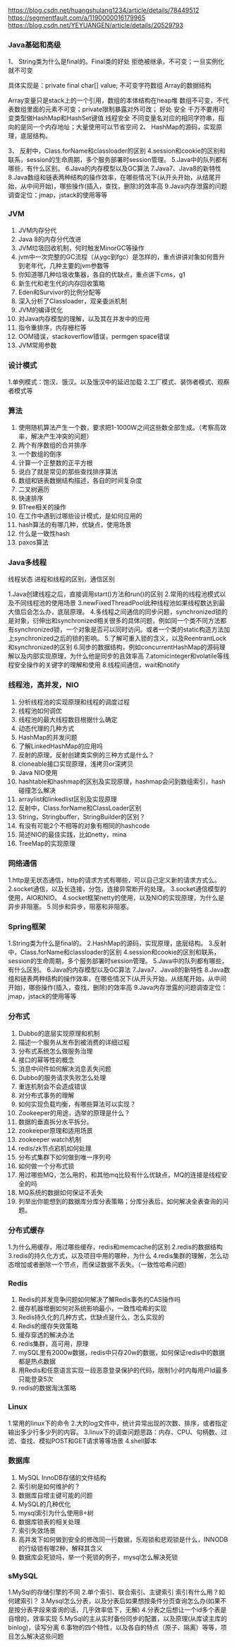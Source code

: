 https://blog.csdn.net/huangshulang1234/article/details/78449512
https://segmentfault.com/a/1190000016179965
https://blog.csdn.net/YEYUANGEN/article/details/20529793

### Java基础和高级
1、	String类为什么是final的。Final类的好处
拒绝被继承，不可变；一旦实例化就不可变

具体实现是：private final char[] value; 不可变字符数组
Array的数据结构

Array变量只是stack上的一个引用，数组的本体结构在heap堆
数组不可变，不代表数组里面的元素不可变；private限制暴露对外可改；
好处
	安全
	千万不要用可变类型做HashMap和HashSet键值
	线程安全
	不同变量名对应的相同字符串，指向的是同一个内存地址；大量使用可以节省空间
2、	HashMap的源码，实现原理，底层结构。

3、	反射中，Class.forName和classloader的区别
4.session和cookie的区别和联系，session的生命周期，多个服务部署时session管理。
5.Java中的队列都有哪些，有什么区别。
6.Java的内存模型以及GC算法
7.Java7、Java8的新特性
8.Java数组和链表两种结构的操作效率，在哪些情况下(从开头开始，从结尾开始，从中间开始)，哪些操作(插入，查找，删除)的效率高
9.Java内存泄露的问题调查定位：jmap，jstack的使用等等
### JVM
1.	JVM内存分代
2.	Java 8的内存分代改进
3.	JVM垃圾回收机制，何时触发MinorGC等操作
4.	jvm中一次完整的GC流程（从ygc到fgc）是怎样的，重点讲讲对象如何晋升到老年代，几种主要的jvm参数等
5.	你知道哪几种垃圾收集器，各自的优缺点，重点讲下cms，g1
6.	新生代和老生代的内存回收策略
7.	Eden和Survivor的比例分配等
8.	深入分析了Classloader，双亲委派机制
9.	JVM的编译优化
10.	对Java内存模型的理解，以及其在并发中的应用
11.	指令重排序，内存栅栏等
12.	OOM错误，stackoverflow错误，permgen space错误
13.	JVM常用参数

### 设计模式
1.单例模式：饱汉、饿汉。以及饿汉中的延迟加载
2.工厂模式、装饰者模式、观察者模式等
### 算法
1.	使用随机算法产生一个数，要求把1-1000W之间这些数全部生成。（考察高效率，解决产生冲突的问题）
2.	两个有序数组的合并排序
3.	一个数组的倒序
4.	计算一个正整数的正平方根
5.	说白了就是常见的那些查找排序算法
6.	数组和链表数据结构描述，各自的时间复杂度
7.	二叉树遍历
8.	快速排序
9.	BTree相关的操作
10.	在工作中遇到过哪些设计模式，是如何应用的
11.	hash算法的有哪几种，优缺点，使用场景
12.	什么是一致性hash
13.	paxos算法

### Java多线程
线程状态
进程和线程的区别，通信区别

1.Java创建线程之后，直接调用start()方法和run()的区别
2.常用的线程池模式以及不同线程池的使用场景
3.newFixedThreadPool此种线程池如果线程数达到最大值后会怎么办，底层原理。
4.多线程之间通信的同步问题，synchronized锁的是对象，衍伸出和synchronized相关很多的具体问题，例如同一个类不同方法都有synchronized锁，一个对象是否可以同时访问。或者一个类的static构造方法加上synchronized之后的锁的影响。
5.了解可重入锁的含义，以及ReentrantLock 和synchronized的区别
6.同步的数据结构，例如concurrentHashMap的源码理解以及内部实现原理，为什么他是同步的且效率高
7.atomicinteger和volatile等线程安全操作的关键字的理解和使用
8.线程间通信，wait和notify
### 线程池，高并发，NIO
1.	分析线程池的实现原理和线程的调度过程
2.	线程池如何调优
3.	线程池的最大线程数目根据什么确定
4.	动态代理的几种方式
5.	HashMap的并发问题
6.	了解LinkedHashMap的应用吗
7.	反射的原理，反射创建类实例的三种方式是什么？
8.	cloneable接口实现原理，浅拷贝or深拷贝
9.	Java NIO使用
10.	hashtable和hashmap的区别及实现原理，hashmap会问到数组索引，hash碰撞怎么解决
11.	arraylist和linkedlist区别及实现原理
12.	反射中，Class.forName和ClassLoader区别
13.	String，Stringbuffer，StringBuilder的区别？
14.	有没有可能2个不相等的对象有相同的hashcode
15.	简述NIO的最佳实践，比如netty，mina
16.	TreeMap的实现原理

### 网络通信
1.http是无状态通信，http的请求方式有哪些，可以自己定义新的请求方式么。
2.socket通信，以及长连接，分包，连接异常断开的处理。
3.socket通信模型的使用，AIO和NIO。
4.socket框架netty的使用，以及NIO的实现原理，为什么是异步非阻塞。
5.同步和异步，阻塞和非阻塞。

### Spring框架
1.String类为什么是final的。
2.HashMap的源码，实现原理，底层结构。
3.反射中，Class.forName和classloader的区别
4.session和cookie的区别和联系，session的生命周期，多个服务部署时session管理。
5.Java中的队列都有哪些，有什么区别。
6.Java的内存模型以及GC算法
7.Java7、Java8的新特性
8.Java数组和链表两种结构的操作效率，在哪些情况下(从开头开始，从结尾开始，从中间开始)，哪些操作(插入，查找，删除)的效率高
9.Java内存泄露的问题调查定位：jmap，jstack的使用等等
### 分布式
1.	Dubbo的底层实现原理和机制
2.	描述一个服务从发布到被消费的详细过程
3.	分布式系统怎么做服务治理
4.	接口的幂等性的概念
5.	消息中间件如何解决消息丢失问题
6.	Dubbo的服务请求失败怎么处理
7.	重连机制会不会造成错误
8.	对分布式事务的理解
9.	如何实现负载均衡，有哪些算法可以实现？
10.	Zookeeper的用途，选举的原理是什么？
11.	数据的垂直拆分水平拆分。
12.	zookeeper原理和适用场景
13.	zookeeper watch机制
14.	redis/zk节点宕机如何处理
15.	分布式集群下如何做到唯一序列号
16.	如何做一个分布式锁
17.	用过哪些MQ，怎么用的，和其他mq比较有什么优缺点，MQ的连接是线程安全的吗
18.	MQ系统的数据如何保证不丢失
19.	列举出你能想到的数据库分库分表策略；分库分表后，如何解决全表查询的问题。

### 分布式缓存
1.为什么用缓存，用过哪些缓存，redis和memcache的区别
2.redis的数据结构
3.redis的持久化方式，以及项目中用的哪种，为什么
4.redis集群的理解，怎么动态增加或者删除一个节点，而保证数据不丢失。（一致性哈希问题）

### Redis
1.	Redis的并发竞争问题如何解决了解Redis事务的CAS操作吗
2.	缓存机器增删如何对系统影响最小，一致性哈希的实现
3.	Redis持久化的几种方式，优缺点是什么，怎么实现的
4.	Redis的缓存失效策略
5.	缓存穿透的解决办法
6.	redis集群，高可用，原理
7.	mySQL里有2000w数据，redis中只存20w的数据，如何保证redis中的数据都是热点数据
8.	用Redis和任意语言实现一段恶意登录保护的代码，限制1小时内每用户Id最多只能登录5次
9.	redis的数据淘汰策略

### Linux
1.常用的linux下的命令
2.大的log文件中，统计异常出现的次数、排序，或者指定输出多少行多少列的内容。
3.linux下的调查问题思路：内存、CPU、句柄数、过滤、查找、模拟POST和GET请求等等场景
4.shell脚本
### 数据库
1.	MySQL InnoDB存储的文件结构
2.	索引树是如何维护的？
3.	数据库自增主键可能的问题
4.	MySQL的几种优化
5.	mysql索引为什么使用B+树
6.	数据库锁表的相关处理
7.	索引失效场景
8.	高并发下如何做到安全的修改同一行数据，乐观锁和悲观锁是什么，INNODB的行级锁有哪2种，解释其含义
9.	数据库会死锁吗，举一个死锁的例子，mysql怎么解决死锁

### sMySQL
1.MySql的存储引擎的不同
2.单个索引、联合索引、主键索引 索引有什么用？如何建索引？
3.Mysql怎么分表，以及分表后如果想按条件分页查询怎么办(如果不是按分表字段来查询的话，几乎效率低下，无解)
4.分表之后想让一个id多个表是自增的，效率实现
5.MySql的主从实时备份同步的配置，以及原理(从库读主库的binlog)，读写分离
6.事物的四个特性，以及各自的特点（原子、隔离）等等，项目怎么解决这些问题

